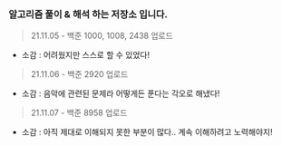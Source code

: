 ### 알고리즘 풀이 & 해석 하는 저장소 입니다.

> 21.11.05 - 백준 1000, 1008, 2438 업로드

- 소감 : 어려웠지만 스스로 할 수 있었다!
> 21.11.06 - 백준 2920 업로드 
 
- 소감 : 음악에 관련된 문제라 어떻게든 푼다는 각오로 해냈다! 
 
> 21.11.07 - 백준 8958 업로드

  - 소감 : 아직 제대로 이해되지 못한 부분이 많다.. 계속 이해하려고 노력해야지!